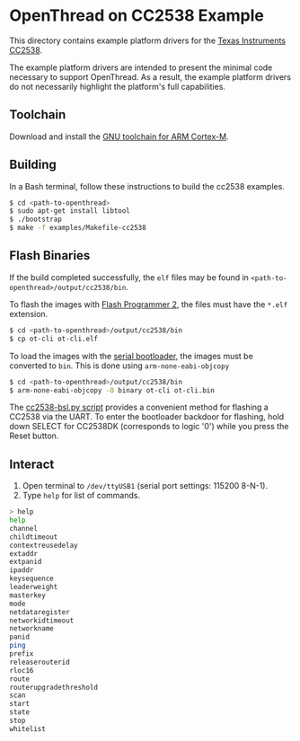 # OpenThread on CC2538 Example

This directory contains example platform drivers for the [Texas
Instruments CC2538][cc2538].

[cc2538]: http://www.ti.com/product/CC2538

The example platform drivers are intended to present the minimal code
necessary to support OpenThread.  As a result, the example platform
drivers do not necessarily highlight the platform's full capabilities.

## Toolchain

Download and install the [GNU toolchain for ARM
Cortex-M][gnu-toolchain].

[gnu-toolchain]: https://launchpad.net/gcc-arm-embedded

## Building

In a Bash terminal, follow these instructions to build the cc2538 examples.

```bash
$ cd <path-to-openthread>
$ sudo apt-get install libtool
$ ./bootstrap
$ make -f examples/Makefile-cc2538
```

## Flash Binaries

If the build completed successfully, the `elf` files may be found in
`<path-to-openthread>/output/cc2538/bin`.

To flash the images with [Flash Programmer 2][ti-flash-programmer-2],
the files must have the `*.elf` extension.

```bash
$ cd <path-to-openthread>/output/cc2538/bin
$ cp ot-cli ot-cli.elf
```

To load the images with the [serial bootloader][ti-cc2538-bootloader],
the images must be converted to `bin`. This is done using
`arm-none-eabi-objcopy`

```bash
$ cd <path-to-openthread>/output/cc2538/bin
$ arm-none-eabi-objcopy -O binary ot-cli ot-cli.bin
```

The [cc2538-bsl.py script][cc2538-bsl-tool] provides a convenient
method for flashing a CC2538 via the UART. To enter the bootloader
backdoor for flashing, hold down SELECT for CC2538DK (corresponds to
logic '0') while you press the Reset button.

[ti-flash-programmer-2]: http://www.ti.com/tool/flash-programmer
[ti-cc2538-bootloader]: http://www.ti.com/lit/an/swra466a/swra466a.pdf
[cc2538-bsl-tool]: https://github.com/JelmerT/cc2538-bsl

## Interact

1. Open terminal to `/dev/ttyUSB1` (serial port settings: 115200 8-N-1).
2. Type `help` for list of commands.

```bash
> help
help
channel
childtimeout
contextreusedelay
extaddr
extpanid
ipaddr
keysequence
leaderweight
masterkey
mode
netdataregister
networkidtimeout
networkname
panid
ping
prefix
releaserouterid
rloc16
route
routerupgradethreshold
scan
start
state
stop
whitelist
```
